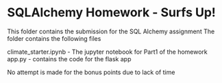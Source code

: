 # SQLAlchemy Homework - Surfs Up!

This folder contains the submission for the SQL Alchemy assignment
The folder contains the following files

climate_starter.ipynb - The jupyter notebook for Part1 of the homework
app.py - contains the code for the flask app


No attempt is made for the bonus points due to lack of time
